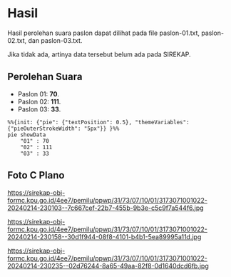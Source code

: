 # Hasil

Hasil perolehan suara paslon dapat dilihat pada file paslon-01.txt, paslon-02.txt, dan paslon-03.txt.

Jika tidak ada, artinya data tersebut belum ada pada SIREKAP.

## Perolehan Suara

 * Paslon 01: **70**.
 * Paslon 02: **111**.
 * Paslon 03: **33**.

```mermaid
%%{init: {"pie": {"textPosition": 0.5}, "themeVariables": {"pieOuterStrokeWidth": "5px"}} }%%
pie showData
    "01" : 70
    "02" : 111
    "03" : 33
```
## Foto C Plano

https://sirekap-obj-formc.kpu.go.id/4ee7/pemilu/ppwp/31/73/07/10/01/3173071001022-20240214-230103--7c667cef-22b7-455b-9b3e-c5c9f7a544f6.jpg

https://sirekap-obj-formc.kpu.go.id/4ee7/pemilu/ppwp/31/73/07/10/01/3173071001022-20240214-230158--30d1f944-08f8-4101-b4b1-5ea89995a11d.jpg

https://sirekap-obj-formc.kpu.go.id/4ee7/pemilu/ppwp/31/73/07/10/01/3173071001022-20240214-230235--02d76244-8a65-49aa-82f8-0d1640dcd6fb.jpg
